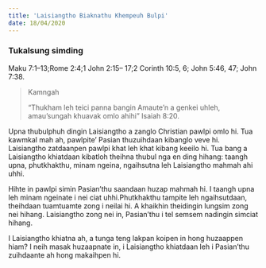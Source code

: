```yaml
---
title: 'Laisiangtho Biaknathu Khempeuh Bulpi'
date: 18/04/2020
---
```


### Tukalsung simding 
Maku 7:1–13;Rome 2:4;1 John 2:15– 17;2 Corinth 10:5, 6; John 5:46, 47; John 7:38.

> <p>Kamngah</p>
> “Thukham leh teici panna bangin Amaute’n a genkei uhleh, amau’sungah khuavak omlo ahihi” Isaiah 8:20.

Upna thubulphuh dingin Laisiangtho a zanglo Christian pawlpi omlo hi. Tua kawmkal mah ah, pawlpite’ Pasian thuzuihdaan kibanglo veve hi. Laisiangtho zatdaanpen pawlpi khat leh khat kibang keeilo hi. Tua bang a Laisiangtho khiatdaan kibatloh theihna thubul nga en ding hihang: taangh upna, phutkhakthu, minam ngeina, ngaihsutna leh Laisiangtho mahmah ahi uhhi.

Hihte in pawlpi simin Pasian’thu saandaan huzap mahmah hi. I taangh upna leh minam ngeinate i nei ciat uhhi.Phutkhakthu tampite leh ngaihsutdaan, theihdaan tuamtuamte zong i neilai hi. A khaikhin theidingin lungsim zong nei hihang. Laisiangtho zong nei in, Pasian’thu i tel semsem nadingin simciat hihang.

I Laisiangtho khiatna ah, a tunga teng lakpan koipen in hong huzaappen hiam? I neih masak huzaapnate in, i Laisiangtho khiatdaan leh i Pasian’thu zuihdaante ah hong makaihpen hi.